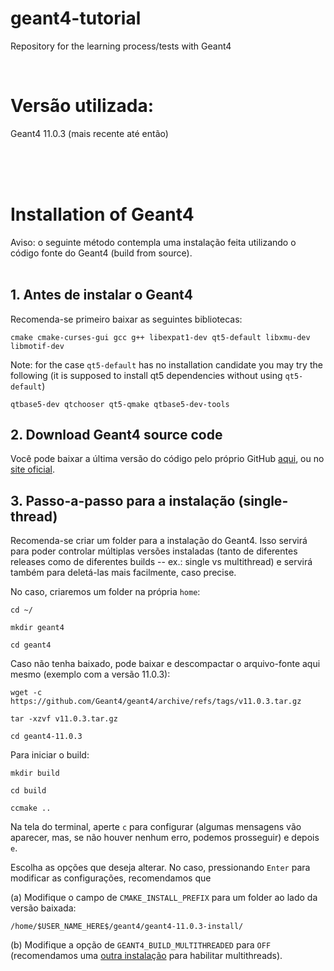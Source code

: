 # geant4-tutorial
Repository for the learning process/tests with Geant4

</br>



# Versão utilizada: 

Geant4 11.0.3 (mais recente até então)

</br>
</br>
</br>


# Installation of Geant4

Aviso: o seguinte método contempla uma instalação feita utilizando o código fonte do Geant4 (build from source).
</br>
</br>



## 1. Antes de instalar o Geant4

Recomenda-se primeiro baixar as seguintes bibliotecas:

```
cmake cmake-curses-gui gcc g++ libexpat1-dev qt5-default libxmu-dev libmotif-dev
```

Note: for the case ```qt5-default``` has no installation candidate you may try the following
(it is supposed to install qt5 dependencies without using ```qt5-default```)

```
qtbase5-dev qtchooser qt5-qmake qtbase5-dev-tools
```



## 2. Download Geant4 source code
Você pode baixar a última versão do código pelo próprio GitHub [aqui](https://github.com/Geant4/geant4/releases), ou no 
[site oficial](https://geant4.web.cern.ch/support/download).



## 3. Passo-a-passo para a instalação (single-thread)
Recomenda-se criar um folder para a instalação do Geant4. Isso servirá para poder controlar múltiplas versões instaladas (tanto de diferentes releases 
como de diferentes builds -- ex.: single vs multithread) e servirá também para deletá-las mais facilmente, caso precise.

No caso, criaremos um folder na própria `home`:

```
cd ~/

mkdir geant4

cd geant4
```

Caso não tenha baixado, pode baixar e descompactar o arquivo-fonte aqui mesmo (exemplo com a versão 11.0.3):

```
wget -c https://github.com/Geant4/geant4/archive/refs/tags/v11.0.3.tar.gz

tar -xzvf v11.0.3.tar.gz

cd geant4-11.0.3
```

Para iniciar o build:

```
mkdir build

cd build

ccmake ..
```

Na tela do terminal, aperte `c` para configurar (algumas mensagens vão aparecer, mas, se não houver nenhum erro, podemos prosseguir) e depois `e`.

Escolha as opções que deseja alterar. No caso, pressionando `Enter` para modificar as configurações, recomendamos que 

(a) Modifique o campo de `CMAKE_INSTALL_PREFIX` para um folder ao lado da versão baixada:
```
/home/$USER_NAME_HERE$/geant4/geant4-11.0.3-install/
```

(b) Modifique a opção de `GEANT4_BUILD_MULTITHREADED` para `OFF` (recomendamos uma [outra instalação](https://github.com/jhapreis/geant4-tutorial/edit/master/README.md) para habilitar multithreads).
